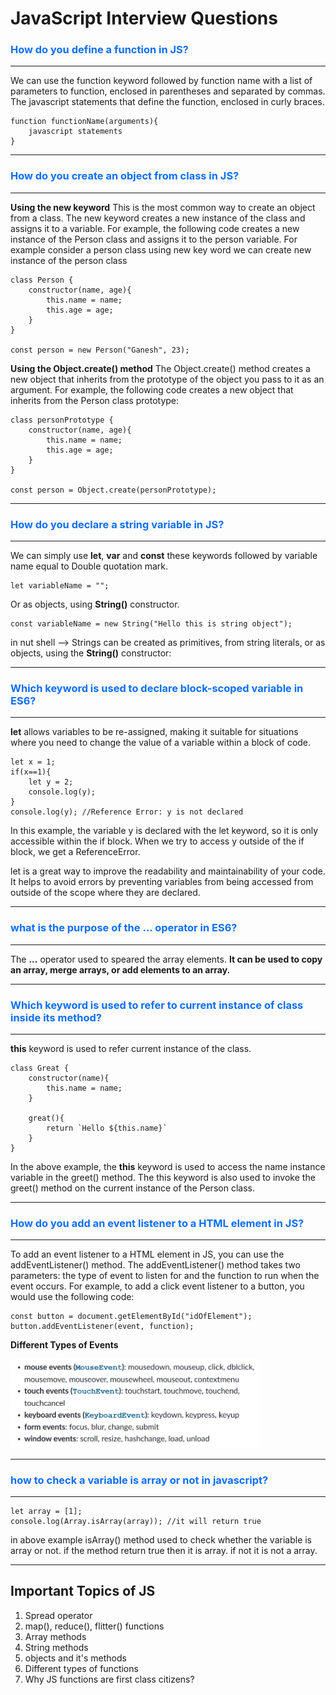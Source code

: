 # JavaScript Interview Questions
### <span style="color:#0d6efd">How do you define a function in JS?</span>
---
We can use the function keyword followed by function name with a list of parameters to function, enclosed in parentheses and separated by commas. The javascript statements that define the function, enclosed in curly braces.

```
function functionName(arguments){
    javascript statements
}
```
--- 
### <span style="color:#0d6efd">How do you create an object from class in JS?</span>
---
**Using the new keyword** This is the most common way to create an object from a class. The new keyword creates a new instance of the class and assigns it to a variable. For example, the following code creates a new instance of the Person class and assigns it to the person variable. For example consider a person class using new key word we can create new instance of the person class

```
class Person {
    constructor(name, age){
        this.name = name;
        this.age = age;
    }
}

const person = new Person("Ganesh", 23);
```
**Using the Object.create() method** The Object.create() method creates a new object that inherits from the prototype of the object you pass to it as an argument. For example, the following code creates a new object that inherits from the Person class prototype:

```
class personPrototype {
    constructor(name, age){
        this.name = name;
        this.age = age;
    }
}

const person = Object.create(personPrototype);
```
---

### <span style="color:#0d6efd">How do you declare a string variable in JS?</span>
---
We can simply use **let**, **var** and **const** these keywords followed by variable name equal to Double quotation mark.

```
let variableName = "";
```
Or as objects, using **String()** constructor.

```
const variableName = new String("Hello this is string object");
```
in nut shell --> Strings can be created as primitives, from string literals, or as objects, using the **String()** constructor:

---

### <span style="color:#0d6efd">Which keyword is used to declare block-scoped variable in ES6?</span>
---
**let** allows variables to be re-assigned, making it suitable for situations where you need to change the value of a variable within a block of code.
```
let x = 1;
if(x==1){
    let y = 2;
    console.log(y); 
}
console.log(y); //Reference Error: y is not declared
```
In this example, the variable y is declared with the let keyword, so it is only accessible within the if block. When we try to access y outside of the if block, we get a ReferenceError.

let is a great way to improve the readability and maintainability of your code. It helps to avoid errors by preventing variables from being accessed from outside of the scope where they are declared.

---
### <span style="color:#0d6efd">what is the purpose of the ... operator in ES6?</span>
---
The **...** operator used to speared the array elements. **It can be used to copy an array, merge arrays, or add elements to an array.** 

---
### <span style="color:#0d6efd">Which keyword is used to refer to current instance of class inside its method?</span>
---

**this** keyword is used to refer current instance of the class.

```
class Great {
    constructor(name){
        this.name = name;
    }

    great(){
        return `Hello ${this.name}`
    }
}
```
In the above example, the **this** keyword is used to access the name instance variable in the greet() method. The this keyword is also used to invoke the greet() method on the current instance of the Person class. 

---
### <span style="color:#0d6efd">How do you add an event listener to a HTML element in JS?</span>
---
To add an event listener to a HTML element in JS, you can use the addEventListener() method. The addEventListener() method takes two parameters: the type of event to listen for and the function to run when the event occurs.
For example, to add a click event listener to a button, you would use the following code:
```
const button = document.getElementById("idOfElement");
button.addEventListener(event, function);
```
**Different Types of Events**

[<img src="./eventListenerTypes.png" width="400"/>](./images/eventListenerTypes.png)

---

### <span style="color:#0d6efd">how to check a variable is array or not in javascript?</span>

---
```
let array = [1];
console.log(Array.isArray(array)); //it will return true
```
in above example isArray() method used to check whether the variable is array or not.
if the method return true then it is array.
if not it is not a array.

---

## Important Topics of JS

1. Spread operator
2. map(), reduce(), flitter() functions
3. Array methods
4. String methods
5. objects and it's methods
6. Different types of functions
7. Why JS functions are first class citizens?
